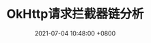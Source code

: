 ---
layout: post
title:  "OkHttp请求拦截器链分析"
date:   2021-07-04 10:48:00 +0800
tags:   开源库
description:
---